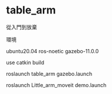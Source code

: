 # table_arm

從入門到放棄

環境

ubuntu20.04
ros-noetic
gazebo-11.0.0

use catkin build	

roslaunch table_arm gazebo.launch 

roslaunch Little_arm_moveit demo.launch 
